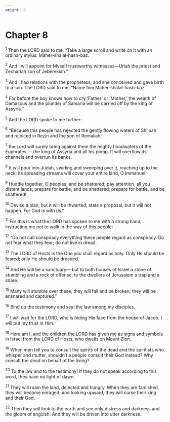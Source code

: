 ```yaml
---
weight: 8
---
```


# Chapter 8

<sup>1</sup> Then the LORD said to me, “Take a large scroll and write on it with an ordinary stylus: Maher-shalal-hash-baz. 

<sup>2</sup> And I will appoint for Myself trustworthy witnesses—Uriah the priest and Zechariah son of Jeberekiah.” 

<sup>3</sup> And I had relations with the prophetess, and she conceived and gave birth to a son. The LORD said to me, “Name him Maher-shalal-hash-baz. 

<sup>4</sup> For before the boy knows how to cry ‘Father’ or ‘Mother,’ the wealth of Damascus and the plunder of Samaria will be carried off by the king of Assyria.” 

<sup>5</sup> And the LORD spoke to me further: 

<sup>6</sup> “Because this people has rejected the gently flowing waters of Shiloah and rejoiced in Rezin and the son of Remaliah, 

<sup>7</sup> the Lord will surely bring against them the mighty floodwaters of the Euphrates — the king of Assyria and all his pomp. It will overflow its channels and overrun its banks. 

<sup>8</sup> It will pour into Judah, swirling and sweeping over it, reaching up to the neck; its spreading streams will cover your entire land, O Immanuel! 

<sup>9</sup> Huddle together, O peoples, and be shattered; pay attention, all you distant lands; prepare for battle, and be shattered; prepare for battle, and be shattered! 

<sup>10</sup> Devise a plan, but it will be thwarted; state a proposal, but it will not happen. For God is with us.” 

<sup>11</sup> For this is what the LORD has spoken to me with a strong hand, instructing me not to walk in the way of this people: 

<sup>12</sup> “Do not call conspiracy everything these people regard as conspiracy. Do not fear what they fear; do not live in dread. 

<sup>13</sup> The LORD of Hosts is the One you shall regard as holy. Only He should be feared; only He should be dreaded. 

<sup>14</sup> And He will be a sanctuary— but to both houses of Israel a stone of stumbling and a rock of offense, to the dwellers of Jerusalem a trap and a snare. 

<sup>15</sup> Many will stumble over these; they will fall and be broken; they will be ensnared and captured.” 

<sup>16</sup> Bind up the testimony and seal the law among my disciples. 

<sup>17</sup> I will wait for the LORD, who is hiding His face from the house of Jacob. I will put my trust in Him. 

<sup>18</sup> Here am I, and the children the LORD has given me as signs and symbols in Israel from the LORD of Hosts, who dwells on Mount Zion. 

<sup>19</sup> When men tell you to consult the spirits of the dead and the spiritists who whisper and mutter, shouldn’t a people consult their God instead? Why consult the dead on behalf of the living? 

<sup>20</sup> To the law and to the testimony! If they do not speak according to this word, they have no light of dawn. 

<sup>21</sup> They will roam the land, dejected and hungry. When they are famished, they will become enraged; and looking upward, they will curse their king and their God. 

<sup>22</sup> Then they will look to the earth and see only distress and darkness and the gloom of anguish. And they will be driven into utter darkness. 


